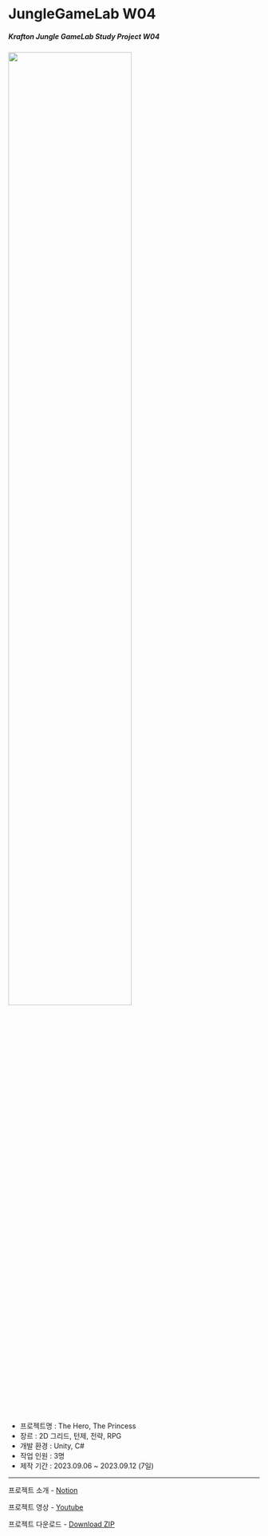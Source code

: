 # JungleGameLab W04  
##### Krafton Jungle GameLab Study Project W04  

<img src="Thumbnail.gif" width="70%">
<br/>
   
- 프로젝트명 : The Hero, The Princess
- 장르 : 2D 그리드, 턴제, 전략, RPG
- 개발 환경 : Unity, C#  
- 작업 인원 : 3명
- 제작 기간 : 2023.09.06 ~ 2023.09.12 (7일) 

---
프로젝트 소개 - [Notion](https://svcbn.notion.site/The-Hero-The-Princess-b7f3ff6087914bf6a6e4eba5280d9790?pvs=4)  

프로젝트 영상 - [Youtube]()  

프로젝트 다운로드 - [Download ZIP](Build.zip)
